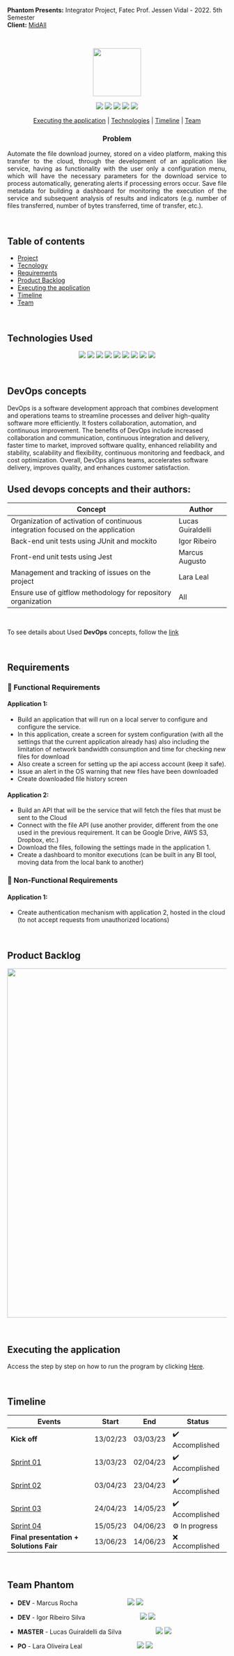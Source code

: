 **Phantom Presents:** Integrator Project, Fatec Prof. Jessen Vidal - 2022. 5th Semester <br>
**Client:** <a href="https://www.midall.com.br//">MidAll</a>

<br><p align="center">
 <a href="https://www.midall.com.br/"><img src="https://user-images.githubusercontent.com/80851038/163725778-498ec2e9-e8eb-45cf-a586-848e5bb1dd97.png" width="110"/></a>
</p>

<p align="center"> 
 <img src="https://img.shields.io/badge/Status%3A-Building-orange"/>
 <a href="https://www.java.com/pt-BR/"><img src="https://img.shields.io/badge/Language%3A-JAVA-red"/></a>
 <a href="https://vuejs.org/"><img src="https://img.shields.io/badge/Language%3A-VUE.js-green"/></a>
 <a href="https://www.midall.com.br/"><img src="https://img.shields.io/badge/Client%3A-MidAll-purple"/></a>
 <a href="http://fatecsjc-prd.azurewebsites.net/"><img src="https://img.shields.io/badge/Institution%3A-Fatec-red"/></a>
</p>

<p align="center">
 <a href="#executing-the-application">Executing the application</a> |  <a href="#technologies-used">Technologies</a> |  <a href="#timeline">Timeline</a> 
 |  <a href="#team-phantom">Team</a>
</p>

<h3 align="center">Problem</h3>
<p align="justify">
Automate the file download journey, stored on a video platform,
making this transfer to the cloud, through the development of an application like
service, having as functionality with the user only a configuration menu, which will have
the necessary parameters for the download service to process automatically, generating
alerts if processing errors occur. Save file metadata for building
a dashboard for monitoring the execution of the service and subsequent analysis of results and
indicators (e.g. number of files transferred, number of bytes transferred, time of
transfer, etc.).
</p>


<br>

## Table of contents

 - [Project](#subiter-call)
 - [Tecnology](#technologies-used)
 - [Requirements](#requirements)
 - [Product Backlog](#product-backlog)  
 - [Executing the application](#executing-the-application)
 - [Timeline](#timeline)
 - [Team](#team-phantom)

<br>

## Technologies Used
<p align="center">
  <img src="https://img.shields.io/badge/Vue.js-35495E?style=for-the-badge&logo=vuedotjs&logoColor=4FC08D"/>
  <img src="https://img.shields.io/badge/JavaScript-323330?style=for-the-badge&logo=javascript&logoColor=gold"/>
  <img src="https://img.shields.io/badge/HTML5-E34F26?style=for-the-badge&logo=html5&logoColor=white"/>
  <img src="https://img.shields.io/badge/CSS3-1572B6?style=for-the-badge&logo=css3&logoColor=white"/>
  <img src="https://img.shields.io/badge/Sass-CC6699?style=for-the-badge&logo=sass&logoColor=white"/>
  <img src="https://img.shields.io/badge/Java-ED8B00?style=for-the-badge&logo=java&logoColor=white"/>
  <img src="https://img.shields.io/badge/Spring-6DB33F?style=for-the-badge&logo=spring&logoColor=white"/>
  <img src="https://img.shields.io/badge/maven-C71A36?style=for-the-badge&logo=apachemaven&logoColor=white"/>
  <img src="https://img.shields.io/badge/Hibernate-59666C?style=for-the-badge&logo=Hibernate&logoColor=white"/>
</p>
 
<br>

## DevOps concepts

DevOps is a software development approach that combines development and operations teams to streamline processes and deliver high-quality software more efficiently. It fosters collaboration, automation, and continuous improvement. The benefits of DevOps include increased collaboration and communication, continuous integration and delivery, faster time to market, improved software quality, enhanced reliability and stability, scalability and flexibility, continuous monitoring and feedback, and cost optimization. Overall, DevOps aligns teams, accelerates software delivery, improves quality, and enhances customer satisfaction.

Used devops concepts and their authors:
----

| Concept   | Author |
|--------|-----|
| Organization of activation of continuous integration focused on the application   | Lucas Guiraldelli  |
| Back-end unit tests using JUnit and mockito | Igor Ribeiro  |
| Front-end unit tests using Jest  | Marcus Augusto |
| Management and tracking of issues on the project  | Lara Leal  |
| Ensure use of gitflow methodology for repository organization  | All  |

<br>

 To see details about Used **DevOps** concepts, follow the [link](https://github.com/PhatomFatec/Midall-DataTransfer/blob/main/devops.md)
 
<br>

## Requirements

### 📌 Functional Requirements

#### Application 1:

 - Build an application that will run on a local server to configure and configure the service.
 - In this application, create a screen for system configuration (with all the settings that the current application already has) also including the limitation of network bandwidth consumption and time for checking new files for download
 - Also create a screen for setting up the api access account (keep it safe).
 - Issue an alert in the OS warning that new files have been downloaded
 - Create downloaded file history screen

#### Application 2:

 - Build an API that will be the service that will fetch the files that must be sent to the Cloud
 - Connect with the file API (use another provider, different from the one used in the previous requirement. It can be Google Drive, AWS S3, Dropbox, etc.)
 - Download the files, following the settings made in the application 1.
 - Create a dashboard to monitor executions (can be built in any BI tool, moving data from the local bank to another)

### 📌 Non-Functional Requirements

#### Application 1:

- Create authentication mechanism with application 2, hosted in the cloud (to not accept requests from unauthorized locations)

<br>

## Product Backlog

<p align="center"> 
<img src="https://media.discordapp.net/attachments/887890002741170176/1092600909663567962/Group_40.png?width=952&height=562" width="800"/> <br>
</p>
 
<br>

## Executing the application 
Access the step by step on how to run the program by clicking [Here](https://github.com/PhatomFatec/datatransfer-back/blob/main/Readme.md).

<br>

## Timeline

| Events          | Start    | End      | Status |
|-----------------|----------|----------|--------|
| **Kick off**    | 13/02/23 | 03/03/23 |   ✔️ Accomplished      |
| [Sprint 01](https://github.com/PhatomFatec/Midall-DataTransfer/blob/main/Sprints/Sprint01.md)   | 13/03/23 | 02/04/23 |   ✔️ Accomplished       |
| [Sprint 02](https://github.com/PhatomFatec/Midall-DataTransfer/blob/main/Sprints/Sprint02.md)   | 03/04/23 | 23/04/23 |   ✔️ Accomplished        |
| [Sprint 03](https://github.com/PhatomFatec/Midall-DataTransfer/blob/main/Sprints/Sprint03.md)   | 24/04/23 | 14/05/23 |   ✔️ Accomplished     |
| [Sprint 04](https://github.com/PhatomFatec/Midall-DataTransfer/blob/main/Sprints/Sprint04.md)   | 15/05/23 | 04/06/23 |   ⚙ In progress     |
| **Final presentation + Solutions Fair** | 13/06/23 | 14/06/23 |   ❌ Accomplished  |

<br>

## Team Phantom

* **DEV** - Marcus Rocha &nbsp; &nbsp; &nbsp; &nbsp; &nbsp; &nbsp; &nbsp; &nbsp; &nbsp; &nbsp; &nbsp; &nbsp; &nbsp;&nbsp;&nbsp;
[<img src="https://img.shields.io/badge/linkedin-%230077B5.svg?&style=for-the-badge&logo=linkedin&logoColor=white&color=black"/>](https://www.linkedin.com/in/mvarocha/)
[<img src="https://img.shields.io/badge/github%20-%23121011.svg?&style=for-the-badge&logo=github&logoColor=white&color=black"/>](https://github.com/mvarocha)


* **DEV** - Igor Ribeiro Silva &nbsp; &nbsp; &nbsp; &nbsp; &nbsp; &nbsp; &nbsp; &nbsp; &nbsp; &nbsp; &nbsp; &nbsp; &nbsp; &nbsp; &nbsp;&nbsp; 
[<img src="https://img.shields.io/badge/linkedin-%230077B5.svg?&style=for-the-badge&logo=linkedin&logoColor=white&color=black"/>](https://www.linkedin.com/in/igor-ribeiro-8571a6210/)
[<img src="https://img.shields.io/badge/github%20-%23121011.svg?&style=for-the-badge&logo=github&logoColor=white&color=black"/>](https://github.com/IgorRibeiro-S)

* **MASTER** - Lucas Guiraldelli da Silva &nbsp; &nbsp; &nbsp; &nbsp; &nbsp; &nbsp; &nbsp; &nbsp; &nbsp;&nbsp;
[<img src="https://img.shields.io/badge/linkedin-%230077B5.svg?&style=for-the-badge&logo=linkedin&logoColor=white&color=black"/>](https://www.linkedin.com/in/lucasguiraldelli/)
[<img src="https://img.shields.io/badge/github%20-%23121011.svg?&style=for-the-badge&logo=github&logoColor=white&color=black"/>](https://github.com/LucasGuiraldelli)

* **PO** - Lara Oliveira Leal &nbsp; &nbsp; &nbsp; &nbsp; &nbsp; &nbsp; &nbsp; &nbsp; &nbsp; &nbsp; &nbsp; &nbsp; &nbsp; &nbsp; &nbsp;&nbsp;
[<img src="https://img.shields.io/badge/linkedin-%230077B5.svg?&style=for-the-badge&logo=linkedin&logoColor=white&color=black"/>](https://www.linkedin.com/in/lara-leal-527b7020a/)
[<img src="https://img.shields.io/badge/github%20-%23121011.svg?&style=for-the-badge&logo=github&logoColor=white&color=black"/>](https://github.com/lara-leal)
